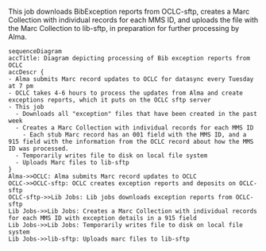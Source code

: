 This job downloads BibException reports from OCLC-sftp, creates a Marc Collection with individual records for each MMS ID, and uploads the file with the Marc Collection to lib-sftp, in preparation for further processing by Alma.

```mermaid
sequenceDiagram
accTitle: Diagram depicting processing of Bib exception reports from OCLC
accDescr {
- Alma submits Marc record updates to OCLC for datasync every Tuesday at 7 pm
- OCLC takes 4-6 hours to process the updates from Alma and create exceptions reports, which it puts on the OCLC sftp server
- This job
  - Downloads all "exception" files that have been created in the past week
  - Creates a Marc Collection with individual records for each MMS ID
    - Each stub Marc record has an 001 field with the MMS ID, and a 915 field with the information from the OCLC record about how the MMS ID was processed.
  - Temporarily writes file to disk on local file system
  - Uploads Marc files to lib-sftp
}
Alma->>OCLC: Alma submits Marc record updates to OCLC
OCLC->>OCLC-sftp: OCLC creates exception reports and deposits on OCLC-sftp
OCLC-sftp->>Lib Jobs: Lib jobs downloads exception reports from OCLC-sftp
Lib Jobs->>Lib Jobs: Creates a Marc Collection with individual records for each MMS ID with exception details in a 915 field
Lib Jobs->>Lib Jobs: Temporarily writes file to disk on local file system
Lib Jobs->>lib-sftp: Uploads marc files to lib-sftp
```
